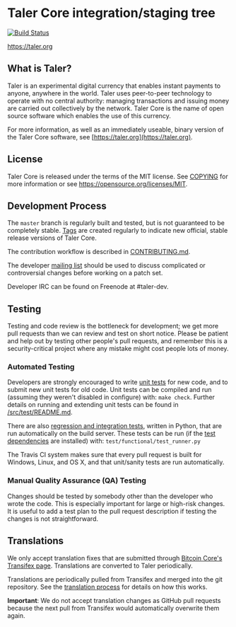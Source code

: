 Taler Core integration/staging tree
=====================================

[![Build Status](https://travis-ci.org/taler-project/taler.svg?branch=master)](https://travis-ci.org/taler-project/taler)

https://taler.org

What is Taler?
----------------

Taler is an experimental digital currency that enables instant payments to
anyone, anywhere in the world. Taler uses peer-to-peer technology to operate
with no central authority: managing transactions and issuing money are carried
out collectively by the network. Taler Core is the name of open source
software which enables the use of this currency.

For more information, as well as an immediately useable, binary version of
the Taler Core software, see [https://taler.org](https://taler.org).

License
-------

Taler Core is released under the terms of the MIT license. See [COPYING](COPYING) for more
information or see https://opensource.org/licenses/MIT.

Development Process
-------------------

The `master` branch is regularly built and tested, but is not guaranteed to be
completely stable. [Tags](https://github.com/taler-project/taler/tags) are created
regularly to indicate new official, stable release versions of Taler Core.

The contribution workflow is described in [CONTRIBUTING.md](CONTRIBUTING.md).

The developer [mailing list](https://groups.google.com/forum/#!forum/taler-dev)
should be used to discuss complicated or controversial changes before working
on a patch set.

Developer IRC can be found on Freenode at #taler-dev.

Testing
-------

Testing and code review is the bottleneck for development; we get more pull
requests than we can review and test on short notice. Please be patient and help out by testing
other people's pull requests, and remember this is a security-critical project where any mistake might cost people
lots of money.

### Automated Testing

Developers are strongly encouraged to write [unit tests](src/test/README.md) for new code, and to
submit new unit tests for old code. Unit tests can be compiled and run
(assuming they weren't disabled in configure) with: `make check`. Further details on running
and extending unit tests can be found in [/src/test/README.md](/src/test/README.md).

There are also [regression and integration tests](/test), written
in Python, that are run automatically on the build server.
These tests can be run (if the [test dependencies](/test) are installed) with: `test/functional/test_runner.py`

The Travis CI system makes sure that every pull request is built for Windows, Linux, and OS X, and that unit/sanity tests are run automatically.

### Manual Quality Assurance (QA) Testing

Changes should be tested by somebody other than the developer who wrote the
code. This is especially important for large or high-risk changes. It is useful
to add a test plan to the pull request description if testing the changes is
not straightforward.

Translations
------------

We only accept translation fixes that are submitted through [Bitcoin Core's Transifex page](https://www.transifex.com/projects/p/bitcoin/).
Translations are converted to Taler periodically.

Translations are periodically pulled from Transifex and merged into the git repository. See the
[translation process](doc/translation_process.md) for details on how this works.

**Important**: We do not accept translation changes as GitHub pull requests because the next
pull from Transifex would automatically overwrite them again.
